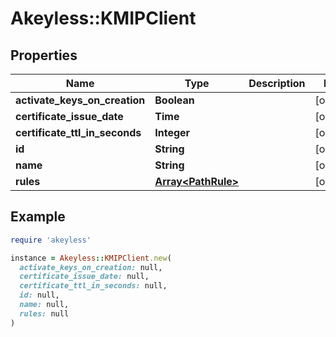 # Akeyless::KMIPClient

## Properties

| Name | Type | Description | Notes |
| ---- | ---- | ----------- | ----- |
| **activate_keys_on_creation** | **Boolean** |  | [optional] |
| **certificate_issue_date** | **Time** |  | [optional] |
| **certificate_ttl_in_seconds** | **Integer** |  | [optional] |
| **id** | **String** |  | [optional] |
| **name** | **String** |  | [optional] |
| **rules** | [**Array&lt;PathRule&gt;**](PathRule.md) |  | [optional] |

## Example

```ruby
require 'akeyless'

instance = Akeyless::KMIPClient.new(
  activate_keys_on_creation: null,
  certificate_issue_date: null,
  certificate_ttl_in_seconds: null,
  id: null,
  name: null,
  rules: null
)
```

